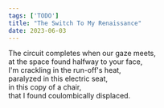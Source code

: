```yaml
---
tags: ['TODO']
title: "The Switch To My Renaissance"
date: 2023-06-03
---
```


The circuit completes when our gaze meets,  
at the space found halfway to your face,  
I'm crackling in the run-off's heat,  
paralyzed in this electric seat,  
in this copy of a chair,  
that I found coulombically displaced.
